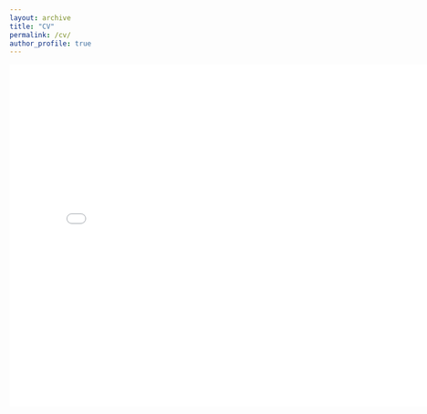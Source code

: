 ```yaml
---
layout: archive
title: "CV"
permalink: /cv/
author_profile: true
---
```

<html>
	<head>
		<meta charset="UTF-8" />
		<title>PDF.js Example</title>
	</head>
	<body>
		<iframe
			src="/viewer/web/viewer.html?file=/files/Satler_cv.pdf#fitH"
			width="800px"
			height="600px"
			style="border: none;"
		/>
	</body>
</html>
